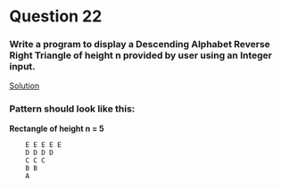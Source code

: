 # Question 22

### Write a program to display a Descending Alphabet Reverse Right Triangle of height **n** provided by user using an Integer input.

[Solution](/techgig/pattern_22/desc_alpha_rev_right_triangle.java)

### Pattern should look like this:

**Rectangle of height n = 5**
```
    E E E E E
    D D D D
    C C C
    B B
    A
```